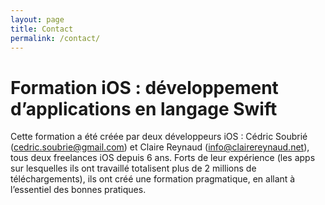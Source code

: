 ```yaml
---
layout: page
title: Contact
permalink: /contact/
---
```


# Formation iOS : développement d’applications en langage Swift

Cette formation a été créée par deux développeurs iOS : Cédric Soubrié ([cedric.soubrie@gmail.com](mailto:cedric.soubrie@gmail.com)) 
et Claire Reynaud ([info@clairereynaud.net](mailto:info@clairereynaud.net)), tous deux freelances iOS depuis 6 ans. 
Forts de leur expérience (les apps sur lesquelles ils ont travaillé totalisent plus de 2 millions de téléchargements), 
ils ont créé une formation pragmatique, en allant à l’essentiel des bonnes pratiques.
